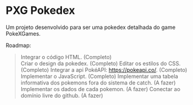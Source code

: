 # PXG Pokedex
Um projeto desenvolvido para ser uma pokedex detalhada do game PokeXGames.

Roadmap:
> Integrar o código HTML. (Completo)<br>
> Criar o design da pokedex. (Completo)
> Editar os estilos do CSS. (Completo)
> Integrar a api PokéAPI: https://pokeapi.co/. (Completo)
> Implementar o JavaScript. (Completo)
> Implementar uma tabela informativa dos pokemons fora do sistema de catch. (A fazer)
> Implementar os dados de cada pokemon. (A fazer)
> Conectar ao domínio livre do github. (A fazer)

